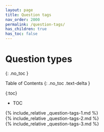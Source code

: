 ```yaml
---
layout: page
title: Question tags
nav_order: 2000
permalink: /question-tags/
has_children: true
has_toc: false
---
```

Question types
========================
{: .no_toc }

Table of Contents
{: .no_toc .text-delta }

{:toc}
- TOC

<div style="page-break-after: always;"></div>
{% include_relative _question-tags-1.md %}

<div style="page-break-after: always;"></div>
{% include_relative _question-tags-2.md %}

<div style="page-break-after: always;"></div>
{% include_relative _question-tags-3.md %}
